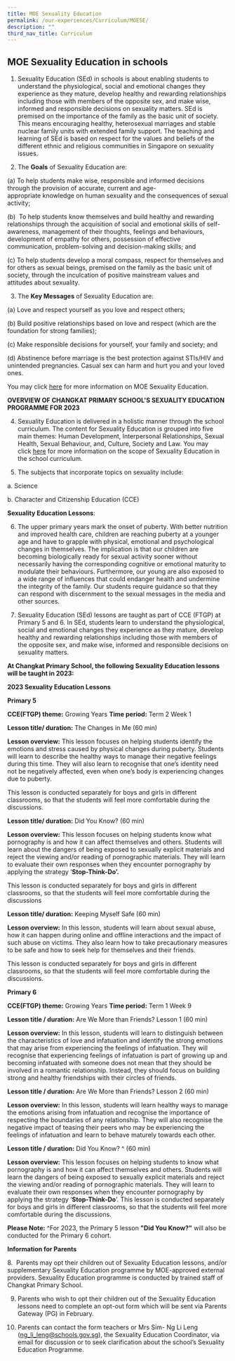 ```yaml
---
title: MOE Sexuality Education
permalink: /our-experiences/Curriculum/MOESE/
description: ""
third_nav_title: Curriculum
---
```

## MOE Sexuality Education in schools
 
1. Sexuality Education (SEd) in schools is about enabling students to understand the physiological, social and emotional changes they experience as they mature, develop healthy and rewarding relationships including those with members of the opposite sex, and make wise, informed and responsible decisions on sexuality matters. SEd is premised on the importance of the family as the basic unit of society. This means encouraging healthy, heterosexual marriages and stable nuclear family units with extended family support. The teaching and learning of SEd is based on respect for the values and beliefs of the different ethnic and religious communities in Singapore on sexuality issues.

2.  The **Goals** of Sexuality Education are:

(a) To help students make wise, responsible and informed decisions through the provision of accurate, current and age-appropriate knowledge on human sexuality and the consequences of sexual activity;

(b)  To help students know themselves and build healthy and rewarding relationships through the acquisition of social and emotional skills of self-awareness, management of their thoughts, feelings and behaviours, development of empathy for others, possession of effective communication, problem-solving and decision-making skills; and

(c) To help students develop a moral compass, respect for themselves and for others as sexual beings, premised on the family as the basic unit of society, through the inculcation of positive mainstream values and attitudes about sexuality.

3. The **Key Messages** of Sexuality Education are:

(a) Love and respect yourself as you love and respect others;

(b) Build positive relationships based on love and respect (which are the foundation for strong families);

(c) Make responsible decisions for yourself, your family and society; and

(d) Abstinence before marriage is the best protection against STIs/HIV and unintended pregnancies. Casual sex can harm and hurt you and your loved ones.

You may click [here](https://go.gov.sg/moe-sexuality-education) for more information on MOE Sexuality Education. 


**OVERVIEW OF CHANGKAT PRIMARY SCHOOL'S SEXUALITY EDUCATION PROGRAMME FOR 2023**

4. Sexuality Education is delivered in a holistic manner through the school curriculum. The content for Sexuality Education is grouped into five main themes: Human Development, Interpersonal Relationships, Sexual Health, Sexual Behaviour, and, Culture, Society and Law. You may click [here](https://go.gov.sg/moe-sexuality-education-scope) for more information on the scope of Sexuality Education in the school curriculum.

5. The subjects that incorporate topics on sexuality include:

a. Science

b. Character and Citizenship Education (CCE)

**Sexuality Education Lessons**:

6. The upper primary years mark the onset of puberty. With better nutrition and improved health care, children are reaching puberty at a younger age and have to grapple with physical, emotional and psychological changes in themselves. The implication is that our children are becoming biologically ready for sexual activity sooner without necessarily having the corresponding cognitive or emotional maturity to modulate their behaviours. Furthermore, our young are also exposed to a wide range of influences that could endanger health and undermine the integrity of the family. Our students require guidance so that they can respond with discernment to the sexual messages in the media and other sources.

7. Sexuality Education (SEd) lessons are taught as part of CCE (FTGP) at Primary 5 and 6. In SEd, students learn to understand the physiological, social and emotional changes they experience as they mature, develop healthy and rewarding relationships including those with members of the opposite sex, and make wise, informed and responsible decisions on sexuality matters. 


**At Changkat Primary School, the following Sexuality Education lessons will be taught in 2023:**

**2023 Sexuality Education Lessons**

**Primary 5**

**CCE(FTGP) theme:** Growing Years  **Time period:** Term 2 Week 1

**Lesson title/ duration:** The Changes in Me (60 min)

**Lesson overview:** This lesson focuses on helping students identify the emotions and stress caused by physical changes during puberty. Students will learn to describe the healthy ways to manage their negative feelings during this time. They will also learn to recognise that one’s identity need not be negatively affected, even when one’s body is experiencing changes due to puberty. 

This lesson is conducted separately for boys and girls in different classrooms, so that the students will feel more comfortable during the discussions.

**Lesson title/ duration:** Did You Know? (60 min) 

**Lesson overview:** This lesson focuses on helping students know what pornography is and how it can affect themselves and others. Students will learn about the dangers of being exposed to sexually explicit materials and reject the viewing and/or reading of pornographic materials. They will learn to evaluate their own responses when they encounter pornography by applying the strategy ‘**Stop-Think-Do’.** 

This lesson is conducted separately for boys and girls in different classrooms, so that the students will feel more comfortable during the discussions

**Lesson title/ duration:** Keeping Myself Safe (60 min)

**Lesson overview:** In this lesson, students will learn about sexual abuse, how it can happen during online and offline interactions and the impact of such abuse on victims. They also learn how to take precautionary measures to be safe and how to seek help for themselves and their friends.

This lesson is conducted separately for boys and girls in different classrooms, so that the students will feel more comfortable during the discussions.



**Primary 6**

**CCE(FTGP) theme:** Growing Years  **Time period:** Term 1 Week 9

**Lesson title / duration:** Are We More than Friends? Lesson 1 (60 min)

**Lesson overview:** In this lesson, students will learn to distinguish between the characteristics of love and infatuation and identify the strong emotions that may arise from experiencing the feelings of infatuation. They will recognise that experiencing feelings of infatuation is part of growing up and becoming infatuated with someone does not mean that they should be involved in a romantic relationship. Instead, they should focus on building strong and healthy friendships with their circles of friends.

**Lesson title / duration:** Are We More than Friends? Lesson 2 (60 min)

**Lesson overview:** In this lesson, students will learn healthy ways to manage the emotions arising from infatuation and recognise the importance of respecting the boundaries of any relationship. They will also recognise the negative impact of teasing their peers who may be experiencing the feelings of infatuation and learn to behave maturely towards each other.

**Lesson title / duration:** Did You Know? ^ (60 min)

**Lesson overview:** This lesson focuses on helping students to know what pornography is and how it can affect themselves and others. Students will learn the dangers of being exposed to sexually explicit materials and reject the viewing and/or reading of pornographic materials. They will learn to evaluate their own responses when they encounter pornography by applying the strategy ‘**Stop-Think-Do**’. This lesson is conducted separately for boys and girls in different classrooms, so that the students will feel more comfortable during the discussions.

**Please Note:** ^For 2023, the Primary 5 lesson **"Did You Know?"** will also be conducted for the Primary 6 cohort.

**Information for Parents**

8.  Parents may opt their children out of Sexuality Education lessons, and/or supplementary Sexuality Education programme by MOE-approved external providers. Sexuality Education programme is conducted by trained staff of Changkat Primary School.

9. Parents who wish to opt their children out of the Sexuality Education lessons need to complete an opt-out form which will be sent via Parents Gateway (PG) in February.  
  

10. Parents can contact the form teachers or Mrs Sim- Ng Li Leng (ng_li_leng@schools.gov.sg), the Sexuality Education Coordinator, via email for discussion or to seek clarification about the school’s Sexuality Education Programme.